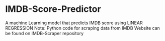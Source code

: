 # IMDB-Score-Predictor
A machine Learning model that predicts IMDB score using LINEAR REGRESSION 
Note:
Python code for scraping data from IMDB Website can be found on IMDB-Scraper repository

